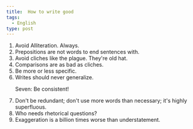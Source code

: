 ```yaml
---
title:  How to write good
tags:
  - English
type: post
---
```


<ol>
	<li>Avoid Alliteration. Always.</li>
	<li>Prepositions are not words to end sentences with.</li>
	<li>Avoid cliches like the plague. They're old hat.</li>
	<li>Comparisons are as bad as cliches.</li>
	<li>Be more or less specific.</li>
	<li>Writes should never generalize.</li>
	<p>Seven: Be consistent!</p>
	<li>Don't be redundant; don't use more words than necessary; it's highly superfluous.</li>
	<li>Who needs rhetorical questions?</li>
	<li>Exaggeration is a billion times worse than understatement.</li>
</ol>